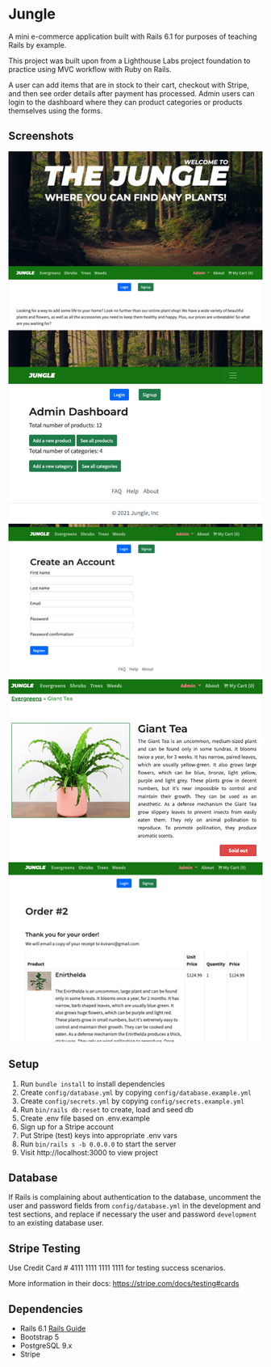 # Jungle

A mini e-commerce application built with Rails 6.1 for purposes of teaching Rails by example.

This project was built upon from a Lighthouse Labs project foundation to practice using MVC workflow with Ruby on Rails.

A user can add items that are in stock to their cart, checkout with Stripe, and then see order details after payment has processed. Admin users can login to the dashboard where they can product categories or products themselves using the forms.

## Screenshots

![Jungle homepage](docs/jungle-homepage.png)
![Jungle admin dashboard](docs/jungle-admin-dashboard.png)
![Jungle account registration page](docs/jungle-account-registration.png)
![Jungle item details page](docs/jungle-item-details.png)
![Jungle order confirmation page](docs/jungle-order-confirmation.png)

## Setup

1. Run `bundle install` to install dependencies
2. Create `config/database.yml` by copying `config/database.example.yml`
3. Create `config/secrets.yml` by copying `config/secrets.example.yml`
4. Run `bin/rails db:reset` to create, load and seed db
5. Create .env file based on .env.example
6. Sign up for a Stripe account
7. Put Stripe (test) keys into appropriate .env vars
8. Run `bin/rails s -b 0.0.0.0` to start the server
9. Visit http://localhost:3000 to view project

## Database

If Rails is complaining about authentication to the database, uncomment the user and password fields from `config/database.yml` in the development and test sections, and replace if necessary the user and password `development` to an existing database user.

## Stripe Testing

Use Credit Card # 4111 1111 1111 1111 for testing success scenarios.

More information in their docs: <https://stripe.com/docs/testing#cards>

## Dependencies

- Rails 6.1 [Rails Guide](http://guides.rubyonrails.org/v6.1/)
- Bootstrap 5
- PostgreSQL 9.x
- Stripe
